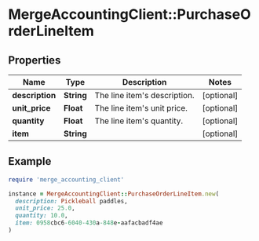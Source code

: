 # MergeAccountingClient::PurchaseOrderLineItem

## Properties

| Name | Type | Description | Notes |
| ---- | ---- | ----------- | ----- |
| **description** | **String** | The line item&#39;s description. | [optional] |
| **unit_price** | **Float** | The line item&#39;s unit price. | [optional] |
| **quantity** | **Float** | The line item&#39;s quantity. | [optional] |
| **item** | **String** |  | [optional] |

## Example

```ruby
require 'merge_accounting_client'

instance = MergeAccountingClient::PurchaseOrderLineItem.new(
  description: Pickleball paddles,
  unit_price: 25.0,
  quantity: 10.0,
  item: 0958cbc6-6040-430a-848e-aafacbadf4ae
)
```

